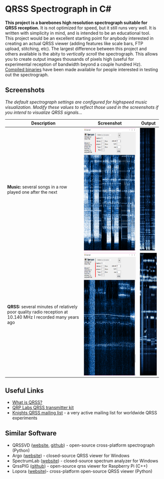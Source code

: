 # QRSS Spectrograph in C#
**This project is a barebones high resolution spectrograph suitable for QRSS reception.** It is not optimized for speed, but it still runs very well. It is written with simplicity in mind, and is intended to be an educational tool. This project would be an excellent starting point for anybody interested in creating an actual QRSS viewer (adding features like scale bars, FTP upload, stitching, etc). The largest difference between this project and others available is the abity to _vertically scroll_ the spectrograph. This allows you to create output images thousands of pixels high (useful for experimental reception of bandwidth beyond a couple hundred Hz). [Compiled binaries](binaries.zip) have been made available for people interested in testing out the spectrograph.

## Screenshots
_The default spectrograph settings are configured for highspeed music visualization. Modify these values to reflect those used in the screenshots if you intend to visualize QRSS signals..._

Description | Screenshot | Output
---|---|---
**Music:** several songs in a row played one after the next|<img src="screenshot_music.png" height=400>|<img src="capture_music.jpg" height=400>
**QRSS:** several minutes of relatively poor quality radio reception at 10.140 MHz I recorded many years ago|<img src="screenshot_qrss.png" height=400>|<img src="capture_qrss.jpg" height=400>

## Useful Links
* [What is QRSS?](http://www.qsl.net/m0ayf/What-is-QRSS.html)
* [QRP Labs QRSS transmitter kit](https://www.qrp-labs.com/qrsskitmm.html)
* [Knights QRSS mailing list](https://groups.io/g/qrssknights) - a very active mailing list for worldwide QRSS experiments

## Similar Software
* QRSSVD ([website](https://www.swharden.com/wp/qrss-vd-the-free-open-source-cross-platform-qrss-spectrograph-by-aj4vd/),  [github](https://github.com/swharden/QRSS-VD)) - open-source cross-platform spectrograph (Python)
* Argo ([website](http://digilander.libero.it/i2phd/argo/)) - closed-source QRSS viewer for Windows
* SpectrumLab ([website](http://www.qsl.net/dl4yhf/spectra1.html)) - closed-source spectrum analyzer for Windows 
* QrssPIG ([github](https://github.com/MartinHerren/QrssPiG)) - open-source qrss viewer for Raspberry Pi (C++)
* Lopora ([website](http://www.qsl.net/pa2ohh/11lop.htm))- cross-platform open-source QRSS viewer (Python) 
